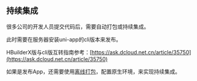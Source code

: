 ## 持续集成

很多公司的开发人员提交代码后，需要自动打包或持续集成。

此时需要在服务器安装uni-app的cli版本来发布。

HBuilderX版与cli版互转指南参考：[https://ask.dcloud.net.cn/article/35750](https://ask.dcloud.net.cn/article/35750)

如果是发布App，还需要使用[离线打包](https://ask.dcloud.net.cn/docs/#//ask.dcloud.net.cn/article/508)，配置原生环境，来实现持续集成。
